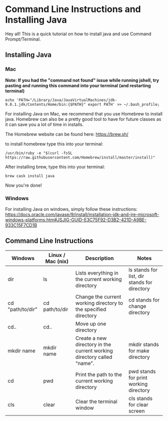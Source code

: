# Command Line Instructions and Installing Java
Hey all! This is a quick tutorial on how to install java and use Command Prompt/Terminal.

## Installing Java
### Mac
**Note: If you had the "command not found" issue while running jshell, try pasting and running this command into your terminal (and restarting terminal)**
```
echo 'PATH="/Library/Java/JavaVirtualMachines/jdk-9.0.1.jdk/Contents/Home/bin:{$PATH}" export PATH' >> ~/.bash_profile;
```

For installing Java on Mac, we recommend that you use Homebrew to install java. Homebrew can also be a pretty good tool to have for future classes as it can save you a lot of time in installs.

The Homebrew website can be found here:
https://brew.sh/

to install homebrew type this into your terminal:
```
/usr/bin/ruby -e "$(curl -fsSL https://raw.githubusercontent.com/Homebrew/install/master/install)"
```

After installing brew, type this into your terminal:
```
brew cask install java
```
Now you're done! 

### Windows
For installing Java on windows, simply follow these instructions:
https://docs.oracle.com/javase/9/install/installation-jdk-and-jre-microsoft-windows-platforms.htm#JSJIG-GUID-E3C75F92-D3B2-421D-A9BE-933C15F7CD1B


## Command Line Instructions
|Windows | Linux / Mac (nix) | Description | Notes |
| ------- | ----------------| ------------ | -------|
| dir | ls | Lists everything in the current working directory | ls stands for list, dir stands for directory |
| cd "path/to/dir"| cd path/to/dir | Change the current working directory to the specified directory | cd stands for change directory |
| cd.. | cd.. | Move up one directory | |
| mkdir name | mkdir name | Create a new directory in the current working directory called “name”. | mkdir stands for make directory |
| cd | pwd | Print the path to the current working directory | pwd stands for print working directory |
| cls | clear | Clear the terminal window | cls stands for clear screen |


